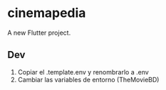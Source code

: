 # cinemapedia

A new Flutter project.

## Dev
1. Copiar el .template.env y renombrarlo a .env
2. Cambiar las variables de entorno (TheMovieBD)